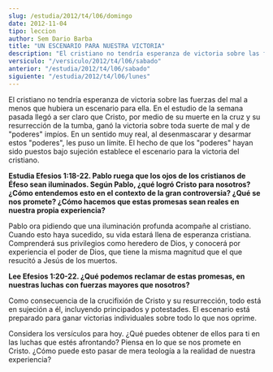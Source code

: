 ```yaml
---
slug: /estudia/2012/t4/l06/domingo
date: 2012-11-04
tipo: leccion
author: Sem Dario Barba
title: "UN ESCENARIO PARA NUESTRA VICTORIA"
description: "El cristiano no tendría esperanza de victoria sobre las fuerzas del mal a menos  que hubiera un escenario para ella. En el estudio de la semana pasada llegó a  ser claro que Cristo, por medio de su muerte en la cruz y su resurrección de la  tumba, ganó la victoria sobre toda s..."
versiculo: "/versiculo/2012/t4/l06/sabado"
anterior: "/estudia/2012/t4/l06/sabado"
siguiente: "/estudia/2012/t4/l06/lunes"
---
```


El cristiano no tendría esperanza de victoria sobre las fuerzas del mal a menos que hubiera un escenario para ella. En el estudio de la semana pasada llegó a ser claro que Cristo, por medio de su muerte en la cruz y su resurrección de la tumba, ganó la victoria sobre toda suerte de mal y de "poderes" impíos. En un sentido muy real, al desenmascarar y desarmar estos "poderes", les puso un límite. El hecho de que los "poderes" hayan sido puestos bajo sujeción establece el escenario para la victoria del cristiano.

**Estudia Efesios 1:18-22. Pablo ruega que los ojos de los cristianos de Éfeso sean iluminados. Según Pablo, ¿qué logró Cristo para nosotros? ¿Cómo entendemos esto en el contexto de la gran controversia? ¿Qué se nos promete? ¿Cómo hacemos que estas promesas sean reales en nuestra propia experiencia?**

Pablo ora pidiendo que una iluminación profunda acompañe al cristiano. Cuando esto haya sucedido, su vida estará llena de esperanza cristiana. Comprenderá sus privilegios como heredero de Dios, y conocerá por experiencia el poder de Dios, que tiene la misma magnitud que el que resucitó a Jesús de los muertos.

**Lee Efesios 1:20-22. ¿Qué podemos reclamar de estas promesas, en nuestras luchas con fuerzas mayores que nosotros?**

Como consecuencia de la crucifixión de Cristo y su resurrección, todo está en sujeción a él, incluyendo principados y potestades. El escenario está preparado para ganar victorias individuales sobre todo lo que nos oprime.

Considera los versículos para hoy. ¿Qué puedes obtener de ellos para ti en las luchas que estés afrontando? Piensa en lo que se nos promete en Cristo. ¿Cómo puede esto pasar de mera teología a la realidad de nuestra experiencia?
